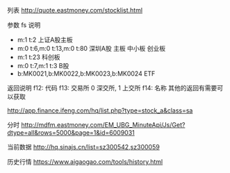 列表
http://quote.eastmoney.com/stocklist.html

参数 fs 说明
- m:1 t:2 上证A股主板
- m:0 t:6,m:0 t:13,m:0 t:80 深圳A股 主板 中小板 创业板
- m:1 t:23 科创板
- m:0 t:7,m:1 t:3 B股
- b:MK0021,b:MK0022,b:MK0023,b:MK0024 ETF

返回说明
f12: 代码
f13: 交易所 0 深交所, 1 上交所
f14: 名称
其他的返回有需要可以获取

http://app.finance.ifeng.com/hq/list.php?type=stock_a&class=sa

分时
http://mdfm.eastmoney.com/EM_UBG_MinuteApi/Js/Get?dtype=all&rows=5000&page=1&id=6009031

当前数据
http://hq.sinajs.cn/list=sz300542,sz300059

历史行情
https://www.aigaogao.com/tools/history.html